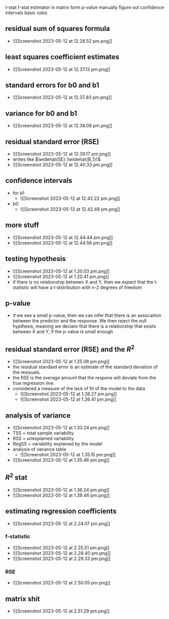 t-stat 
f-stat
estimator in matrix form 
p-value
manually figure out confidence intervals
basic rules 


## residual sum of squares formula 
- ![[Screenshot 2023-05-12 at 12.26.52 pm.png]]

## least squares coefficient estimates 
- ![[Screenshot 2023-05-12 at 12.37.13 pm.png]]

## standard errors for b0 and b1
- ![[Screenshot 2023-05-12 at 12.37.40 pm.png]]

## variance for b0 and b1
- ![[Screenshot 2023-05-12 at 12.38.08 pm.png]]

## residual standard error (RSE)
- ![[Screenshot 2023-05-12 at 12.39.17 pm.png]]
- writes like $\widehat{SE} (\widehat{B_1})$  
- ![[Screenshot 2023-05-12 at 12.40.33 pm.png]]

## confidence intervals 
- for b1
	- ![[Screenshot 2023-05-12 at 12.42.22 pm.png]]
- b0 
	- ![[Screenshot 2023-05-12 at 12.42.48 pm.png]]

## more stuff
- ![[Screenshot 2023-05-12 at 12.44.44 pm.png]]
- ![[Screenshot 2023-05-12 at 12.44.56 pm.png]]

## testing hypothesis 
- ![[Screenshot 2023-05-12 at 1.20.03 pm.png]]
- ![[Screenshot 2023-05-12 at 1.20.41 pm.png]]
- if there is no relationship between X and Y, then we expect that the t-statistic will have a t-distribution with n-2 degrees of freedom

## p-value 
- if we see a small p-value, then we can infer that there is an assocaition between the predictor and the response. We then reject the null hypthesis, meaning we declare that there is a relationship that exists between X and Y, if the p-value is small enough 


## residual standard error (RSE) and the $R^2$ 
- ![[Screenshot 2023-05-12 at 1.25.08 pm.png]]
- the residual standard error is an estimate of the standard deviation of the resisuals.
- the RSE is the average amount that the respone will deviate from the true regression line.
- considered a measure of the lack of fit of the model to the data
	- ![[Screenshot 2023-05-12 at 1.26.27 pm.png]]
	- ![[Screenshot 2023-05-12 at 1.26.41 pm.png]]


## analysis of variance 
- ![[Screenshot 2023-05-12 at 1.33.24 pm.png]]
- TSS = total sample variability 
- RSS = unexplained variability 
- RegSS = variability explained by the model 
- analysis of variance table 
	- ![[Screenshot 2023-05-12 at 1.35.15 pm.png]]
- ![[Screenshot 2023-05-12 at 1.35.46 pm.png]]

## $R^2$ stat
- ![[Screenshot 2023-05-12 at 1.36.24 pm.png]]
- ![[Screenshot 2023-05-12 at 1.39.46 pm.png]]

## estimating regression coefficients 
- ![[Screenshot 2023-05-12 at 2.24.07 pm.png]]

### f-statistic
- ![[Screenshot 2023-05-12 at 2.25.51 pm.png]]
- ![[Screenshot 2023-05-12 at 2.28.40 pm.png]]
- ![[Screenshot 2023-05-12 at 2.29.33 pm.png]]

### RSE
- ![[Screenshot 2023-05-12 at 2.50.05 pm.png]]

## matrix shit
- ![[Screenshot 2023-05-12 at 2.51.29 pm.png]]